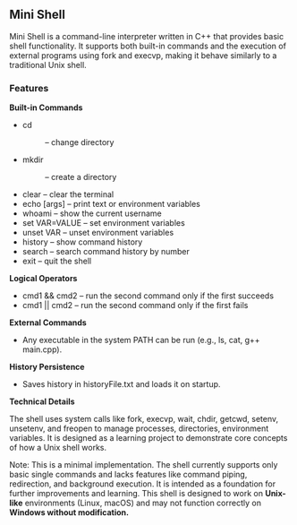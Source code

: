 ## Mini Shell
Mini Shell is a command-line interpreter written in C++ that provides basic shell functionality. It supports both built-in commands and the execution of external programs using fork and execvp, making it behave similarly to a traditional Unix shell.
### Features
**Built-in Commands** 

- cd <dir> – change directory
- mkdir <dir> – create a directory
- clear – clear the terminal
- echo [args] – print text or environment variables
- whoami – show the current username
- set VAR=VALUE – set environment variables
- unset VAR – unset environment variables
- history – show command history
- search – search command history by number
- exit – quit the shell

**Logical Operators**

- cmd1 && cmd2 – run the second command only if the first succeeds
- cmd1 || cmd2 – run the second command only if the first fails

**External Commands**

- Any executable in the system PATH can be run (e.g., ls, cat, g++ main.cpp).

**History Persistence**

- Saves history in historyFile.txt and loads it on startup.

**Technical Details**

The shell uses system calls like fork, execvp, wait, chdir, getcwd, setenv, unsetenv, and freopen to manage processes, directories, environment variables. It is designed as a learning project to demonstrate core concepts of how a Unix shell works.

Note: This is a minimal implementation. The shell currently supports only basic single commands and lacks features like command piping, redirection, and background execution. It is intended as a foundation for further improvements and learning. This shell is designed to work on **Unix-like** environments (Linux, macOS) and may not function correctly on **Windows without modification.**

